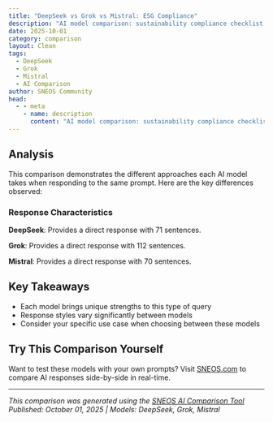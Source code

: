 ```yaml
---
title: "DeepSeek vs Grok vs Mistral: ESG Compliance"
description: "AI model comparison: sustainability compliance checklist SMB..."
date: 2025-10-01
category: comparison
layout: Clean
tags:
  - DeepSeek
  - Grok
  - Mistral
  - AI Comparison
author: SNEOS Community
head:
  - - meta
    - name: description
      content: "AI model comparison: sustainability compliance checklist SMB..."
---
```


<ChatComparison
  title="DeepSeek vs Grok vs Mistral: ESG Compliance"
  prompt="sustainability compliance checklist SMB"
  :responses='{
    "DeepSeek": "Of course! Here is a comprehensive yet practical **Sustainability Compliance Checklist for Small and Medium Businesses (SMBs)**.\n\nThis checklist is designed to be actionable, starting with foundational steps and moving towards more advanced initiatives. You don\u0027t need to do everything at once\u2014focus on what\u0027s most relevant and achievable for your business.\n\n---\n\n### **SMB Sustainability Compliance \u0026 Action Checklist**\n\n#### **Part 1: Foundational Governance \u0026 Legal Compliance**\n*(The \u0022Must-Do\u0022 Basics)*\n\n| \u2705 | Checkpoint | Key Actions \u0026 Questions |\n| :-- | :--- | :--- |\n| | **1. Understand Legal Requirements** | \u2610 **Waste Disposal:** Are you compliant with local regulations for waste, especially hazardous (e-batteries, electronics, chemicals)?\u003Cbr\u003E\u2610 **Chemical Safety (SDS):** Do you have Safety Data Sheets for all cleaning or production chemicals?\u003Cbr\u003E\u2610 **Energy/Water:** Are there local efficiency standards for your building or equipment? |\n| | **2. Review Business Licenses \u0026 Permits** | \u2610 Do any of your permits (e.g., from the city or county) have environmental conditions you must meet? |\n| | **3. Assess Your Supply Chain** | \u2610 Do your major suppliers have environmental or ethical policies? (This is increasingly required by larger corporations).\u003Cbr\u003E\u2610 Are there restricted substances in your products that are regulated (e.g., REACH, RoHS)? |\n| | **4. Appoint a Sustainability Champion** | \u2610 Designate someone (even part-time) to own and track these initiatives. This creates accountability. |\n\n---\n\n#### **Part 2: Operational \u0026 Environmental Actions**\n*(The \u0022Doing It\u0022 - Focus on Efficiency and Reduction)*\n\n| \u2705 | Area | Checkpoint \u0026 Action Items |\n| :-- | :--- | :--- |\n| | **Energy** | \u2610 **Audit:** Conduct a simple walk-around energy audit (look for drafts, old equipment, \u0022phantom\u0022 loads).\u003Cbr\u003E\u2610 **Lighting:** Have you switched to LED bulbs?\u003Cbr\u003E\u2610 **HVAC:** Are thermostats programmed for off-hours? Are filters cleaned regularly?\u003Cbr\u003E\u2610 **Renewables:** Investigate if solar or purchasing green power from your utility is feasible. |\n| | **Waste \u0026 Recycling** | \u2610 **Measure:** Do a basic waste audit for one week. What are you throwing away?\u003Cbr\u003E\u2610 **Reduce:** Are you using double-sided printing? Have you eliminated single-use plastics (cups, cutlery)?\u003Cbr\u003E\u2610 **Recycle:** Are recycling bins clear, accessible, and paired with every trash can?\u003Cbr\u003E\u2610 **Compost:** Is commercial composting available for food scraps and compostable packaging? |\n| | **Water** | \u2610 **Fix Leaks:** Check for and fix dripping taps and leaking toilets.\u003Cbr\u003E\u2610 **Efficient Fixtures:** Install low-flow aerators on faucets and water-efficient toilets if possible. |\n| | **Procurement \u0026 Supply Chain** | \u2610 **Green Purchasing:** Do you prioritize buying recycled-content paper, refillable pens, and non-toxic cleaners?\u003Cbr\u003E\u2610 **Local Sourcing:** Can you source any materials or services locally to reduce transport emissions?\u003Cbr\u003E\u2610 **Supplier Questions:** Simply start asking suppliers about *their* sustainability practices. |\n\n---\n\n#### **Part 3: Social \u0026 Community Engagement**\n*(The \u0022Heart\u0022 of Sustainability)*\n\n| \u2705 | Area | Checkpoint \u0026 Action Items |\n| :-- | :--- | :--- |\n| | **Employees** | \u2610 **Engage:** Create a \u0022green team\u0022 to generate and lead ideas.\u003Cbr\u003E\u2610 **Educate:** Provide basic training on your sustainability goals and how employees can help.\u003Cbr\u003E\u2610 **Wellbeing:** Promote health, safety, and work-life balance. This is a core part of social sustainability. |\n| | **Community** | \u2610 **Participate:** Sponsor or volunteer for a local environmental clean-up event.\u003Cbr\u003E\u2610 **Support:** Donate products/services to local charities.\u003Cbr\u003E\u2610 **Communicate:** Share your sustainability journey with customers (be honest, not boastful). |\n\n---\n\n#### **Part 4: Measurement, Reporting \u0026 Communication**\n*(The \u0022Improving \u0026 Sharing\u0022 Phase)*\n\n| \u2705 | Checkpoint | Key Actions \u0026 Questions |\n| :-- | :--- | :--- |\n| | **1. Track Key Metrics** | \u2610 Start simple. Track monthly: **Energy bills, water bills, waste/recycling hauling costs.**\u003Cbr\u003E\u2610 As you grow, track: **Carbon footprint, supply chain miles, % of sustainable purchases.** |\n| | **2. Set Simple Goals** | \u2610 \u0022Reduce paper use by 20% in 6 months.\u0022\u003Cbr\u003E\u2610 \u0022Divert 50% of waste from landfill by year-end.\u0022\u003Cbr\u003E\u2610 \u0022Switch 3 key office supplies to certified sustainable versions this year.\u0022 |\n| | **3. Communicate Honestly** | \u2610 **Internally:** Share progress and celebrate wins with your team.\u003Cbr\u003E\u2610 **Externally:** Update your website, social media, or packaging with your commitments and progress. Avoid \u0022greenwashing\u0022 (exaggerating claims). |\n| | **4. Seek Recognition (Optional)** | \u2610 Consider applying for a local \u0022green business\u0022 certification or B Corp status if you are very advanced. |\n\n---\n\n### **How to Get Started: A 4-Week Sprint**\n\n**Week 1: Assess \u0026 Assign**\n*   Complete Part 1 of the checklist.\n*   Appoint your \u0022Sustainability Champion.\u0022\n*   Do a 15-minute walk-through of your office/workspace to identify obvious waste or inefficiency.\n\n**Week 2: Launch Quick Wins**\n*   Implement 2-3 easy changes from Part 2 (e.g., set up a proper recycling station, switch to LED bulbs, create a power-down checklist for the end of the day).\n\n**Week 3: Engage \u0026 Measure**\n*   Announce your efforts to employees and form a \u0022green team.\u0022\n*   Start tracking your energy and waste bills from the last three months to establish a baseline.\n\n**Week 4: Plan \u0026 Commit**\n*   Based on your findings, set **one primary goal** for the next quarter.\n*   Create a simple action plan to achieve it.\n\n**Remember:** Sustainability is a journey, not a destination. For an SMB, consistency and genuine effort matter more than perfection. Every small action adds up to significant positive impact and can often lead to **cost savings and a stronger brand reputation**.",
    "Grok": "Creating a sustainability compliance checklist for small and medium-sized businesses (SMBs) is a great way to ensure that your business operates in an environmentally and socially responsible manner while adhering to relevant regulations and best practices. Below is a general sustainability compliance checklist tailored for SMBs. You may need to adjust it based on your industry, location, and specific regulatory requirements.\n\n---\n\n### **Sustainability Compliance Checklist for SMBs**\n\n#### **1. Environmental Compliance**\n- **Regulatory Compliance**  \n  - Confirm compliance with local, regional, and national environmental laws (e.g., waste disposal, emissions, water usage).  \n  - Obtain necessary permits for operations that impact the environment (e.g., air quality, water discharge).  \n  - Stay updated on environmental regulations specific to your industry (e.g., EPA guidelines in the U.S., EU environmental directives).  \n- **Waste Management**  \n  - Implement proper waste segregation (recyclable, hazardous, non-recyclable).  \n  - Partner with certified waste disposal or recycling services.  \n  - Minimize waste generation through process optimization and reusable materials.  \n- **Energy Efficiency**  \n  - Conduct an energy audit to identify areas for improvement.  \n  - Use energy-efficient lighting, appliances, and equipment.  \n  - Implement policies to reduce energy consumption (e.g., turning off equipment when not in use).  \n  - Explore renewable energy options (e.g., solar panels, green energy providers).  \n- **Water Conservation**  \n  - Monitor and reduce water usage in operations.  \n  - Install water-saving devices (e.g., low-flow faucets, efficient irrigation systems).  \n  - Address leaks and inefficiencies in water systems.  \n- **Carbon Footprint**  \n  - Measure and track your business\u2019s carbon footprint (Scope 1, 2, and 3 emissions).  \n  - Set goals to reduce greenhouse gas emissions (e.g., using the Science-Based Targets initiative).  \n  - Offset emissions through certified carbon offset programs if reduction isn\u2019t immediately feasible.  \n\n#### **2. Social Responsibility**\n- **Labor Practices**  \n  - Ensure fair wages and working conditions in compliance with labor laws.  \n  - Provide a safe and healthy workplace (e.g., comply with OSHA standards in the U.S.).  \n  - Promote diversity, equity, and inclusion in hiring and workplace policies.  \n  - Avoid child labor, forced labor, and discriminatory practices.  \n- **Community Engagement**  \n  - Support local communities through partnerships, donations, or volunteer initiatives.  \n  - Minimize negative impacts on local communities (e.g., noise, traffic, pollution).  \n- **Customer Transparency**  \n  - Provide accurate information about the sustainability of products or services.  \n  - Avoid greenwashing by ensuring environmental claims are verifiable and supported by data.  \n\n#### **3. Sustainable Supply Chain**\n- **Supplier Evaluation**  \n  - Assess suppliers for their sustainability practices (e.g., environmental impact, labor conditions).  \n  - Prioritize sourcing from ethical and sustainable suppliers.  \n- **Sustainable Materials**  \n  - Use eco-friendly, recycled, or biodegradable materials where possible.  \n  - Reduce packaging waste or use compostable/recyclable packaging.  \n- **Transportation and Logistics**  \n  - Optimize delivery routes to reduce fuel consumption.  \n  - Use low-emission or electric vehicles for transportation if feasible.  \n\n#### **4. Governance and Reporting**\n- **Sustainability Policy**  \n  - Develop a formal sustainability policy or strategy with clear goals and targets.  \n  - Assign a person or team to oversee sustainability initiatives.  \n- **Data Tracking and Reporting**  \n  - Track key sustainability metrics (e.g., energy use, waste, emissions).  \n  - Prepare sustainability reports for stakeholders, if required, or for voluntary disclosure (e.g., using GRI standards).  \n  - Be transparent about progress and challenges in sustainability efforts.  \n- **Risk Management**  \n  - Identify and mitigate environmental and social risks in operations.  \n  - Develop a crisis management plan for environmental incidents (e.g., spills, accidents).  \n- **Certifications and Standards**  \n  - Pursue relevant sustainability certifications (e.g., ISO 14001 for environmental management, Fair Trade, or B Corp certification).  \n  - Align with global frameworks like the UN Sustainable Development Goals (SDGs).  \n\n#### **5. Employee Engagement and Training**\n- **Awareness and Training**  \n  - Educate employees on sustainability goals and practices.  \n  - Provide training on waste reduction, energy efficiency, and other relevant topics.  \n- **Encourage Participation**  \n  - Involve employees in sustainability initiatives (e.g., green committees, recycling programs).  \n  - Reward or recognize employees for sustainable practices.  \n\n#### **6. Financial and Operational Integration**\n- **Budget for Sustainability**  \n  - Allocate resources for sustainability initiatives (e.g., energy upgrades, employee training).  \n  - Seek grants, tax incentives, or funding for green projects.  \n- **Sustainable Innovation**  \n  - Invest in technologies or processes that reduce environmental impact.  \n  - Continuously seek ways to improve sustainability in products, services, and operations.  \n\n#### **7. Stakeholder Communication**\n- **Customer and Public Communication**  \n  - Communicate sustainability efforts and achievements to customers and the public.  \n  - Use marketing to highlight genuine sustainability initiatives without exaggeration.  \n- **Partnerships**  \n  - Collaborate with NGOs, government bodies, or other businesses on sustainability projects.  \n  - Join industry groups or networks focused on sustainability.  \n\n---\n\n### **Actionable Tips for SMBs**\n1. **Start Small**: Focus on low-cost, high-impact initiatives like energy efficiency or waste reduction before tackling larger projects.  \n2. **Leverage Tools**: Use free or affordable tools to track sustainability metrics (e.g., EPA\u2019s ENERGY STAR tools, carbon calculators).  \n3. **Engage Stakeholders**: Involve employees, customers, and suppliers in sustainability efforts to build momentum.  \n4. **Stay Informed**: Subscribe to updates from local environmental agencies or sustainability organizations to remain compliant with changing regulations.  \n\n### **Regular Review**\n- Conduct quarterly or annual reviews of your sustainability checklist to ensure compliance and progress.  \n- Update policies and practices based on new regulations, technologies, or business changes.  \n\nThis checklist provides a foundation for SMBs to build a sustainable and compliant operation. Depending on your location and industry, you may need to consult with legal or environmental experts to ensure full compliance with specific laws and standards. Would you like me to dive deeper into any specific area, such as energy efficiency or supply chain sustainability?",
    "Mistral": "Creating a sustainability compliance checklist for small and medium-sized businesses (SMBs) can help ensure that your operations are environmentally responsible and compliant with relevant regulations. Here\u2019s a comprehensive checklist to guide you:\n\n### 1. **Environmental Management System (EMS)**\n   - **Policy Development:** Develop and implement an environmental policy.\n   - **Objectives and Targets:** Set clear environmental objectives and targets.\n   - **Documentation:** Maintain documentation of all environmental policies and procedures.\n   - **Training:** Provide training for employees on environmental management practices.\n\n### 2. **Waste Management**\n   - **Waste Reduction:** Implement strategies to reduce waste generation.\n   - **Recycling Programs:** Establish recycling programs for paper, plastic, metal, and glass.\n   - **Hazardous Waste:** Properly manage and dispose of hazardous waste.\n   - **Composting:** Implement composting for organic waste.\n\n### 3. **Energy Efficiency**\n   - **Energy Audit:** Conduct an energy audit to identify areas for improvement.\n   - **Energy-Efficient Equipment:** Use energy-efficient appliances and equipment.\n   - **Renewable Energy:** Consider using renewable energy sources like solar or wind power.\n   - **Lighting:** Use energy-efficient lighting solutions (e.g., LED bulbs).\n\n### 4. **Water Conservation**\n   - **Water Audit:** Conduct a water audit to identify areas for improvement.\n   - **Water-Efficient Fixtures:** Install water-efficient fixtures and appliances.\n   - **Rainwater Harvesting:** Implement rainwater harvesting systems.\n   - **Leak Detection:** Regularly check for and repair water leaks.\n\n### 5. **Supply Chain Management**\n   - **Sustainable Procurement:** Source materials and products from sustainable suppliers.\n   - **Supplier Audits:** Conduct audits of suppliers to ensure they meet sustainability standards.\n   - **Local Sourcing:** Prioritize local suppliers to reduce transportation emissions.\n\n### 6. **Employee Engagement**\n   - **Awareness Programs:** Implement awareness programs to educate employees on sustainability.\n   - **Sustainability Teams:** Form sustainability teams or committees.\n   - **Feedback Mechanisms:** Establish mechanisms for employee feedback on sustainability initiatives.\n\n### 7. **Regulatory Compliance**\n   - **Permits and Licenses:** Ensure all necessary environmental permits and licenses are obtained.\n   - **Reporting:** Comply with all environmental reporting requirements.\n   - **Regulations:** Stay updated with and comply with all relevant environmental regulations.\n\n### 8. **Transportation and Logistics**\n   - **Fleet Management:** Use fuel-efficient vehicles and maintain them properly.\n   - **Route Optimization:** Optimize delivery routes to reduce fuel consumption.\n   - **Public Transportation:** Encourage employees to use public transportation or carpooling.\n\n### 9. **Product Lifecycle Management**\n   - **Design for Sustainability:** Design products with sustainability in mind (e.g., using recyclable materials).\n   - **Lifecycle Assessment:** Conduct lifecycle assessments to understand the environmental impact of products.\n   - **End-of-Life Management:** Implement programs for product recycling or disposal.\n\n### 10. **Community Engagement**\n   - **Local Initiatives:** Participate in local sustainability initiatives.\n   - **Community Projects:** Support community projects focused on environmental conservation.\n   - **Transparency:** Be transparent about your sustainability efforts and report them to stakeholders.\n\n### 11. **Monitoring and Evaluation**\n   - **Performance Metrics:** Establish key performance indicators (KPIs) for sustainability.\n   - **Regular Audits:** Conduct regular internal audits to assess compliance.\n   - **Continuous Improvement:** Implement a continuous improvement process for sustainability practices.\n\n### 12. **Health and Safety**\n   - **Safety Protocols:** Implement safety protocols to protect employees and the environment.\n   - **Emergency Preparedness:** Develop and maintain emergency preparedness plans.\n   - **Training:** Provide regular training on health and safety procedures.\n\n### 13. **Technology and Innovation**\n   - **Sustainable Technology:** Invest in sustainable technologies and innovations.\n   - **Digital Transformation:** Use digital tools to monitor and manage sustainability initiatives.\n   - **Data Management:** Ensure proper data management and security for sustainability-related information.\n\n### 14. **Financial Management**\n   - **Budget Allocation:** Allocate a budget for sustainability initiatives.\n   - **Cost-Benefit Analysis:** Conduct cost-benefit analyses for sustainability projects.\n   - **Investment:** Consider long-term investments in sustainable practices and technologies.\n\n### 15. **Stakeholder Engagement**\n   - **Customer Engagement:** Engage customers in sustainability initiatives.\n   - **Supplier Engagement:** Collaborate with suppliers to improve sustainability.\n   - **Investor Relations:** Communicate sustainability efforts to investors and shareholders.\n\nBy following this checklist, SMBs can ensure they are taking a comprehensive approach to sustainability compliance and contributing positively to environmental conservation."
  }'
  published-date="15:36"
/>

## Analysis

This comparison demonstrates the different approaches each AI model takes when responding to the same prompt. Here are the key differences observed:

### Response Characteristics

**DeepSeek**: Provides a direct response with 71 sentences. 

**Grok**: Provides a direct response with 112 sentences. 

**Mistral**: Provides a direct response with 70 sentences. 

## Key Takeaways

- Each model brings unique strengths to this type of query
- Response styles vary significantly between models
- Consider your specific use case when choosing between these models

## Try This Comparison Yourself

Want to test these models with your own prompts? Visit [SNEOS.com](https://sneos.com) to compare AI responses side-by-side in real-time.

---

*This comparison was generated using the [SNEOS AI Comparison Tool](https://sneos.com)*
*Published: October 01, 2025 | Models: DeepSeek, Grok, Mistral*
